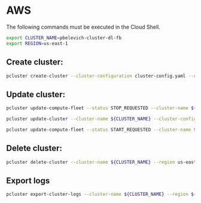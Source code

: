 # AWS

The following commands must be executed in the Cloud Shell.

```bash
export CLUSTER_NAME=pbelevich-cluster-dl-fb
export REGION=us-east-1
```
## Create cluster:
```bash
pcluster create-cluster --cluster-configuration cluster-config.yaml --cluster-name ${CLUSTER_NAME} --region ${REGION}
```
## Update cluster:
```bash
pcluster update-compute-fleet --status STOP_REQUESTED --cluster-name ${CLUSTER_NAME}

pcluster update-cluster --cluster-name ${CLUSTER_NAME} --cluster-configuration cluster-config.yaml --region ${REGION}

pcluster update-compute-fleet --status START_REQUESTED --cluster-name ${CLUSTER_NAME}
```
## Delete cluster:
```bash
pcluster delete-cluster --cluster-name ${CLUSTER_NAME} --region us-east-1
```
## Export logs
```bash
pcluster export-cluster-logs --cluster-name ${CLUSTER_NAME} --region ${REGION} --bucket pbelevich-fb-com-logs --bucket-prefix logs
```
